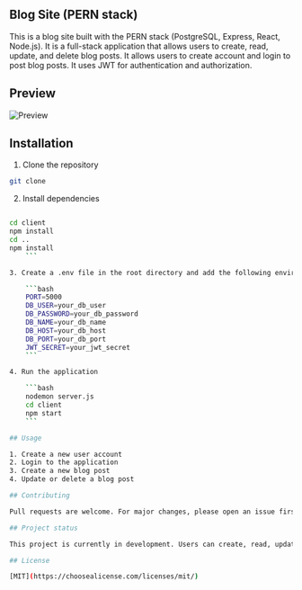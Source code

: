 ## Blog Site (PERN stack)

This is a blog site built with the PERN stack (PostgreSQL, Express, React, Node.js). It is a full-stack application that allows users to create, read, update, and delete blog posts. It allows users to create account and login to post blog posts. It uses JWT for authentication and authorization.

## Preview

![Preview]()

## Installation

1. Clone the repository

```bash
git clone
```

2. Install dependencies

```bash

cd client
npm install
cd ..
npm install
    ```

3. Create a .env file in the root directory and add the following environment variables

    ```bash
    PORT=5000
    DB_USER=your_db_user
    DB_PASSWORD=your_db_password
    DB_NAME=your_db_name
    DB_HOST=your_db_host
    DB_PORT=your_db_port
    JWT_SECRET=your_jwt_secret
    ```

4. Run the application

    ```bash
    nodemon server.js
    cd client
    npm start
    ```

## Usage

1. Create a new user account
2. Login to the application
3. Create a new blog post
4. Update or delete a blog post

## Contributing

Pull requests are welcome. For major changes, please open an issue first to discuss what you would like to change.

## Project status

This project is currently in development. Users can create, read, update, and delete blog posts. Users can create an account and login to the application. Users can only update and delete their own blog posts. Users can only view blog posts that are published.

## License

[MIT](https://choosealicense.com/licenses/mit/)




````
